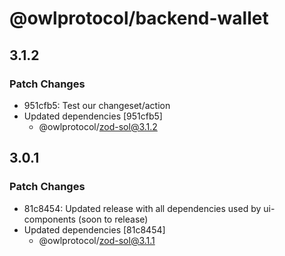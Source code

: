 # @owlprotocol/backend-wallet

## 3.1.2

### Patch Changes

-   951cfb5: Test our changeset/action
-   Updated dependencies [951cfb5]
    -   @owlprotocol/zod-sol@3.1.2

## 3.0.1

### Patch Changes

-   81c8454: Updated release with all dependencies used by ui-components (soon to release)
-   Updated dependencies [81c8454]
    -   @owlprotocol/zod-sol@3.1.1
